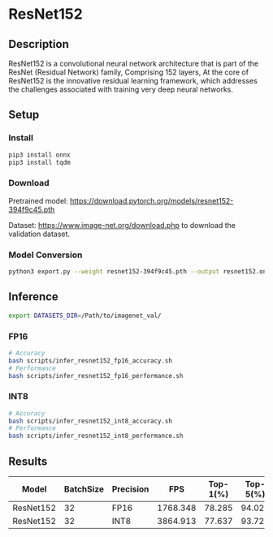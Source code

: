 # ResNet152

## Description

ResNet152 is a convolutional neural network architecture that is part of the ResNet (Residual Network) family, Comprising 152 layers, At the core of ResNet152 is the innovative residual learning framework, which addresses the challenges associated with training very deep neural networks.

## Setup

### Install

```bash
pip3 install onnx
pip3 install tqdm
```

### Download

Pretrained model: <https://download.pytorch.org/models/resnet152-394f9c45.pth>

Dataset: <https://www.image-net.org/download.php> to download the validation dataset.

### Model Conversion

```bash
python3 export.py --weight resnet152-394f9c45.pth --output resnet152.onnx
```

## Inference

```bash
export DATASETS_DIR=/Path/to/imagenet_val/
```

### FP16

```bash
# Accuracy
bash scripts/infer_resnet152_fp16_accuracy.sh
# Performance
bash scripts/infer_resnet152_fp16_performance.sh
```

### INT8

```bash
# Accuracy
bash scripts/infer_resnet152_int8_accuracy.sh
# Performance
bash scripts/infer_resnet152_int8_performance.sh
```

## Results

Model     |BatchSize  |Precision |FPS       |Top-1(%)  |Top-5(%)
----------|-----------|----------|----------|----------|--------
ResNet152 |    32     |   FP16   | 1768.348 |  78.285  |  94.022
ResNet152 |    32     |   INT8   | 3864.913 |  77.637  |  93.728

